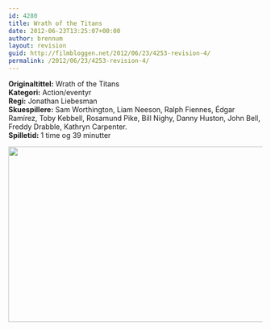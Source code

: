 ```yaml
---
id: 4280
title: Wrath of the Titans
date: 2012-06-23T13:25:07+00:00
author: brennum
layout: revision
guid: http://filmbloggen.net/2012/06/23/4253-revision-4/
permalink: /2012/06/23/4253-revision-4/
---
```

**Originaltittel:** Wrath of the Titans  
**Kategori:** Action/eventyr  
**Regi:** Jonathan Liebesman  
**Skuespillere:** Sam Worthington, Liam Neeson, Ralph Fiennes, Édgar Ramírez, Toby Kebbell, Rosamund Pike, Bill Nighy, Danny Huston, John Bell, Freddy Drabble, Kathryn Carpenter.  
**Spilletid:** 1 time og 39 minutter

<a href="http://filmbloggen.net/?attachment_id=4277" rel="attachment wp-att-4277"><img class="alignnone size-large wp-image-4277" src="http://filmbloggen.net/wp-content/uploads//2012/06/wrath-of-the-titans1-620x348.jpg" alt="" width="620" height="348" /></a>